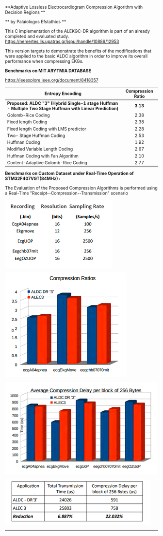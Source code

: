 **Adaptive Lossless Electrocardiogram Compression Algorithm with Decision Regions **

** by Palaiologos Efstathios **

This C implementation of the ALEKGC-DR algorithm is part of an already completed and evaluated study. https://nemertes.lis.upatras.gr/jspui/handle/10889/12953

This version targets to demonstrate the benefits of the modifications that were applied to the basic ALDC algorithm in order to improve its overall performance when compressing EKGs.



**Benchmarks on MIT ARYTMIA DATABASE**

https://ieeexplore.ieee.org/document/8418357

| Entropy Encoding                                             | Compression Ratio |
| ------------------------------------------------------------ | :---------------: |
| **Proposed: ALDC "3" (Hybrid Single-1 stage Huffman - Multiple Two Stage Huffman with Linear Prediction)** |     **3.13**      |
| Golomb-Rice Coding                                           |       2.38        |
| Fixed length Coding                                          |       2.38        |
| Fixed length  Coding with LMS predictor                      |       2.28        |
| Two- Stage Huffman Coding                                    |       2.53        |
| Huffman Coding                                               |       1.92        |
| Modified Variable Length Coding                              |       2.67        |
| Huffman Coding with Fan Algorithm                            |       2.10        |
| Content-Adaptive Golomb-Rice Coding                          |       2.77        |



**Benchmarks on Custom Dataset under Real-Time Operation of STM32F407VGT(84MHz) :**

The Evaluation of the Proposed Compression Algorithms  is performed using a Real-Time "Receipt--Compression--Transmission" scenario



![1](./png/1.PNG)

![1](./png/2.PNG)

![1](./png/3.PNG)



![1](./png/4.PNG)



****


